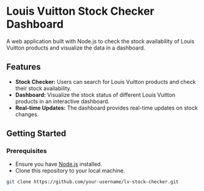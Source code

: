# Louis Vuitton Stock Checker Dashboard

A web application built with Node.js to check the stock availability of Louis Vuitton products and visualize the data in a dashboard.

## Features

- **Stock Checker:** Users can search for Louis Vuitton products and check their stock availability.
- **Dashboard:** Visualize the stock status of different Louis Vuitton products in an interactive dashboard.
- **Real-time Updates:** The dashboard provides real-time updates on stock changes.

## Getting Started

### Prerequisites

- Ensure you have [Node.js](https://nodejs.org/) installed.
- Clone this repository to your local machine.

```bash
git clone https://github.com/your-username/lv-stock-checker.git

